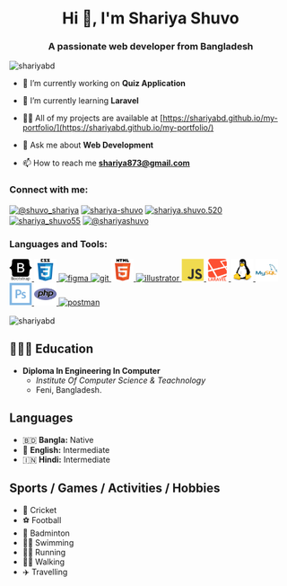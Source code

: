 

<h1 align="center">Hi 👋, I'm Shariya Shuvo</h1>
<h3 align="center">A passionate web developer from Bangladesh</h3>
<p align="left"> <img src="https://cdn.dribbble.com/users/1162077/screenshots/3848914/programmer.gif" alt="shariyabd" /> </p>


- 🔭 I’m currently working on **Quiz Application**

- 🌱 I’m currently learning **Laravel**

- 👨‍💻 All of my projects are available at [https://shariyabd.github.io/my-portfolio/](https://shariyabd.github.io/my-portfolio/)

- 💬 Ask me about **Web Development**

- 📫 How to reach me **shariya873@gmail.com**



<h3 align="left">Connect with me:</h3>
<p align="left">
<a href="https://twitter.com/@shuvo_shariya" target="blank"><img align="center" src="https://raw.githubusercontent.com/rahuldkjain/github-profile-readme-generator/master/src/images/icons/Social/twitter.svg" alt="@shuvo_shariya" height="30" width="40" /></a>
<a href="https://linkedin.com/in/shariya-shuvo" target="blank"><img align="center" src="https://raw.githubusercontent.com/rahuldkjain/github-profile-readme-generator/master/src/images/icons/Social/linked-in-alt.svg" alt="shariya-shuvo" height="30" width="40" /></a>
<a href="https://fb.com/shariya.shuvo.520" target="blank"><img align="center" src="https://raw.githubusercontent.com/rahuldkjain/github-profile-readme-generator/master/src/images/icons/Social/facebook.svg" alt="shariya.shuvo.520" height="30" width="40" /></a>
<a href="https://instagram.com/shariya_shuvo55" target="blank"><img align="center" src="https://raw.githubusercontent.com/rahuldkjain/github-profile-readme-generator/master/src/images/icons/Social/instagram.svg" alt="shariya_shuvo55" height="30" width="40" /></a>
<a href="https://www.youtube.com/c/@shariyashuvo" target="blank"><img align="center" src="https://raw.githubusercontent.com/rahuldkjain/github-profile-readme-generator/master/src/images/icons/Social/youtube.svg" alt="@shariyashuvo" height="30" width="40" /></a>
</p>

<h3 align="left">Languages and Tools:</h3>
<p align="left"> <a href="https://getbootstrap.com" target="_blank" rel="noreferrer"> <img src="https://raw.githubusercontent.com/devicons/devicon/master/icons/bootstrap/bootstrap-plain-wordmark.svg" alt="bootstrap" width="40" height="40"/> </a> <a href="https://www.w3schools.com/css/" target="_blank" rel="noreferrer"> <img src="https://raw.githubusercontent.com/devicons/devicon/master/icons/css3/css3-original-wordmark.svg" alt="css3" width="40" height="40"/> </a> <a href="https://www.figma.com/" target="_blank" rel="noreferrer"> <img src="https://www.vectorlogo.zone/logos/figma/figma-icon.svg" alt="figma" width="40" height="40"/> </a> <a href="https://git-scm.com/" target="_blank" rel="noreferrer"> <img src="https://www.vectorlogo.zone/logos/git-scm/git-scm-icon.svg" alt="git" width="40" height="40"/> </a> <a href="https://www.w3.org/html/" target="_blank" rel="noreferrer"> <img src="https://raw.githubusercontent.com/devicons/devicon/master/icons/html5/html5-original-wordmark.svg" alt="html5" width="40" height="40"/> </a> <a href="https://www.adobe.com/in/products/illustrator.html" target="_blank" rel="noreferrer"> <img src="https://www.vectorlogo.zone/logos/adobe_illustrator/adobe_illustrator-icon.svg" alt="illustrator" width="40" height="40"/> </a> <a href="https://developer.mozilla.org/en-US/docs/Web/JavaScript" target="_blank" rel="noreferrer"> <img src="https://raw.githubusercontent.com/devicons/devicon/master/icons/javascript/javascript-original.svg" alt="javascript" width="40" height="40"/> </a> <a href="https://laravel.com/" target="_blank" rel="noreferrer"> <img src="https://raw.githubusercontent.com/devicons/devicon/master/icons/laravel/laravel-plain-wordmark.svg" alt="laravel" width="40" height="40"/> </a> <a href="https://www.linux.org/" target="_blank" rel="noreferrer"> <img src="https://raw.githubusercontent.com/devicons/devicon/master/icons/linux/linux-original.svg" alt="linux" width="40" height="40"/> </a> <a href="https://www.mysql.com/" target="_blank" rel="noreferrer"> <img src="https://raw.githubusercontent.com/devicons/devicon/master/icons/mysql/mysql-original-wordmark.svg" alt="mysql" width="40" height="40"/> </a> <a href="https://www.photoshop.com/en" target="_blank" rel="noreferrer"> <img src="https://raw.githubusercontent.com/devicons/devicon/master/icons/photoshop/photoshop-line.svg" alt="photoshop" width="40" height="40"/> </a> <a href="https://www.php.net" target="_blank" rel="noreferrer"> <img src="https://raw.githubusercontent.com/devicons/devicon/master/icons/php/php-original.svg" alt="php" width="40" height="40"/> </a> <a href="https://postman.com" target="_blank" rel="noreferrer"> <img src="https://www.vectorlogo.zone/logos/getpostman/getpostman-icon.svg" alt="postman" width="40" height="40"/> </a> </p>

<p><img align="center" src="https://github-readme-stats.vercel.app/api/top-langs?username=shariyabd&show_icons=true&locale=en&layout=compact" alt="shariyabd" /></p>



## 👨🏻‍🎓 Education

- **Diploma In Engineering In Computer**
  - *Institute Of Computer Science & Teachnology*
  - Feni, Bangladesh.

## Languages

- 🇧🇩 **Bangla:** Native
- 🏴󠁧󠁢󠁥󠁮󠁧󠁿 **English:** Intermediate
- 🇮🇳 **Hindi:** Intermediate

## Sports / Games / Activities / Hobbies

- 🏏 Cricket
- ⚽ Football
- 🏸 Badminton
- 🏊‍♂️ Swimming
- 🏃‍♂️ Running
- 🚶‍♂️ Walking
- ✈️ Travelling

